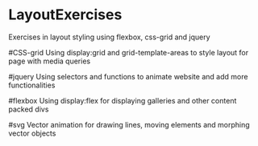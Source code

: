# LayoutExercises
Exercises in layout styling using flexbox, css-grid and jquery 

#CSS-grid
Using display:grid and grid-template-areas to style layout for page with media queries

#jquery
Using selectors and functions to animate website and add more functionalities

#flexbox
Using display:flex for displaying galleries and other content packed divs

#svg
Vector animation for drawing lines, moving elements and morphing vector objects
